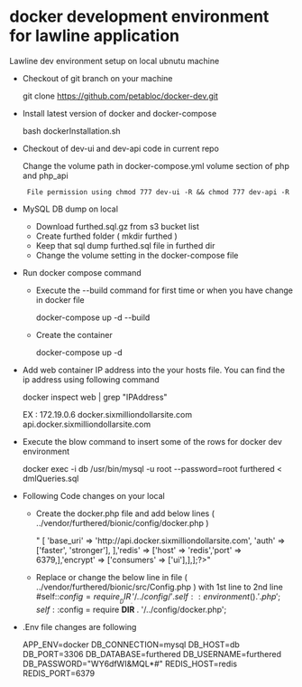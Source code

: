 
# docker development environment for lawline application

Lawline dev environment setup on local ubnutu machine

 - Checkout of git branch on your machine 

     git clone https://github.com/petabloc/docker-dev.git

 - Install latest version of docker and docker-compose

      bash dockerInstallation.sh

 - Checkout of dev-ui and dev-api code in current repo

	Change the volume path in docker-compose.yml volume section of php and php_api
 
        File permission using chmod 777 dev-ui -R && chmod 777 dev-api -R

 - MySQL DB dump on local

    - Download furthed.sql.gz from s3 bucket list
    - Create furthed folder ( mkdir furthed ) 
    - Keep that sql dump furthed.sql file in furthed dir
    - Change the volume setting in the docker-compose file

 - Run docker compose command

   - Execute the --build command for first time or when you have change in docker file

        docker-compose up -d --build 

   - Create the container

        docker-compose up -d 

 - Add web container IP address into the your hosts file. You can find the ip address using following command 

	docker inspect web | grep "IPAddress"	

    EX : 172.19.0.6 docker.sixmilliondollarsite.com api.docker.sixmilliondollarsite.com

 - Execute the blow command to insert some of the rows for docker dev environment
	
	docker exec -i db /usr/bin/mysql -u root --password=root furthered < dmlQueries.sql

 - Following Code changes on your local 

	- Create the docker.php file and add below lines ( ../vendor/furthered/bionic/config/docker.php )

		"<?php return ['api' => [ 'base_uri' => 'http://api.docker.sixmilliondollarsite.com', 'auth' => ['faster', 'stronger'], ],'redis' => ['host' => 'redis','port' => 6379,],'encrypt' => ['consumers' => ['ui'],],];?>"

  	- Replace or change the below line in file ( ../vendor/furthered/bionic/src/Config.php )  with 1st line to 2nd line
		 #self::$config = require __DIR__ . '/../config/' . self::environment() . '.php';
		  self::$config = require __DIR__ . '/../config/docker.php';


  - .Env file changes are following 

  	APP_ENV=docker
	DB_CONNECTION=mysql
	DB_HOST=db
	DB_PORT=3306
	DB_DATABASE=furthered
	DB_USERNAME=furthered
	DB_PASSWORD="WY6dfWI&MQL*#"
	REDIS_HOST=redis
	REDIS_PORT=6379




